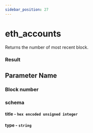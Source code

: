 ```yaml
---
sidebar_position: 27
---
```


# eth_accounts

Returns the number of most recent block.

### Result

## Parameter Name
### Block number
### schema
#### title - `hex encoded unsigned integer`
#### type - `string`
